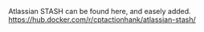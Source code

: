 Atlassian STASH can be found here, and easely added.
https://hub.docker.com/r/cptactionhank/atlassian-stash/

